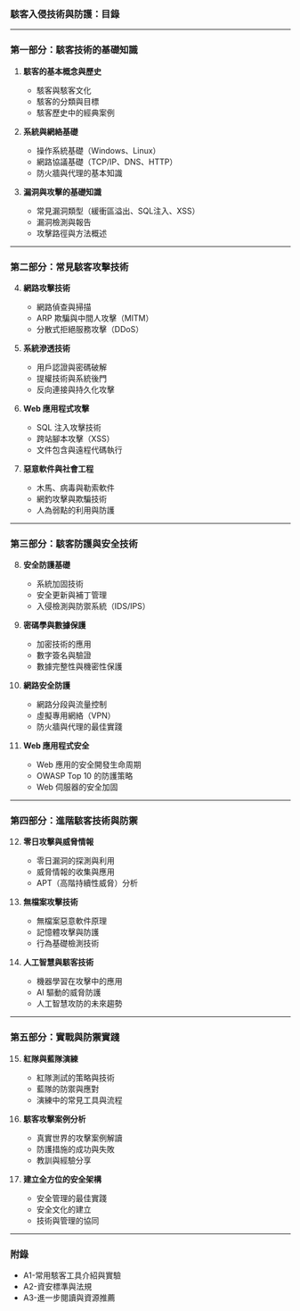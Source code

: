 ### **駭客入侵技術與防護：目錄**

---

### **第一部分：駭客技術的基礎知識**
1. **駭客的基本概念與歷史**
   - 駭客與駭客文化
   - 駭客的分類與目標
   - 駭客歷史中的經典案例

2. **系統與網絡基礎**
   - 操作系統基礎（Windows、Linux）
   - 網路協議基礎（TCP/IP、DNS、HTTP）
   - 防火牆與代理的基本知識

3. **漏洞與攻擊的基礎知識**
   - 常見漏洞類型（緩衝區溢出、SQL注入、XSS）
   - 漏洞檢測與報告
   - 攻擊路徑與方法概述

---

### **第二部分：常見駭客攻擊技術**
4. **網路攻擊技術**
   - 網路偵查與掃描
   - ARP 欺騙與中間人攻擊（MITM）
   - 分散式拒絕服務攻擊（DDoS）

5. **系統滲透技術**
   - 用戶認證與密碼破解
   - 提權技術與系統後門
   - 反向連接與持久化攻擊

6. **Web 應用程式攻擊**
   - SQL 注入攻擊技術
   - 跨站腳本攻擊（XSS）
   - 文件包含與遠程代碼執行

7. **惡意軟件與社會工程**
   - 木馬、病毒與勒索軟件
   - 網釣攻擊與欺騙技術
   - 人為弱點的利用與防護

---

### **第三部分：駭客防護與安全技術**
8. **安全防護基礎**
   - 系統加固技術
   - 安全更新與補丁管理
   - 入侵檢測與防禦系統（IDS/IPS）

9. **密碼學與數據保護**
   - 加密技術的應用
   - 數字簽名與驗證
   - 數據完整性與機密性保護

10. **網路安全防護**
    - 網路分段與流量控制
    - 虛擬專用網絡（VPN）
    - 防火牆與代理的最佳實踐

11. **Web 應用程式安全**
    - Web 應用的安全開發生命周期
    - OWASP Top 10 的防護策略
    - Web 伺服器的安全加固

---

### **第四部分：進階駭客技術與防禦**
12. **零日攻擊與威脅情報**
    - 零日漏洞的探測與利用
    - 威脅情報的收集與應用
    - APT（高階持續性威脅）分析

13. **無檔案攻擊技術**
    - 無檔案惡意軟件原理
    - 記憶體攻擊與防護
    - 行為基礎檢測技術

14. **人工智慧與駭客技術**
    - 機器學習在攻擊中的應用
    - AI 驅動的威脅防護
    - 人工智慧攻防的未來趨勢

---

### **第五部分：實戰與防禦實踐**
15. **紅隊與藍隊演練**
    - 紅隊測試的策略與技術
    - 藍隊的防禦與應對
    - 演練中的常見工具與流程

16. **駭客攻擊案例分析**
    - 真實世界的攻擊案例解讀
    - 防護措施的成功與失敗
    - 教訓與經驗分享

17. **建立全方位的安全架構**
    - 安全管理的最佳實踐
    - 安全文化的建立
    - 技術與管理的協同

---

### **附錄**
- A1-常用駭客工具介紹與實驗
- A2-資安標準與法規
- A3-進一步閱讀與資源推薦